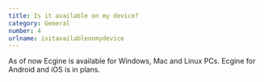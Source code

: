 ```yaml
---
title: Is it available on my device?
category: General
number: 4
urlname: isitavailableonmydevice
---
```


As of now Ecgine is available for Windows, Mac and Linux PCs. Ecgine for Android and iOS is in plans. 